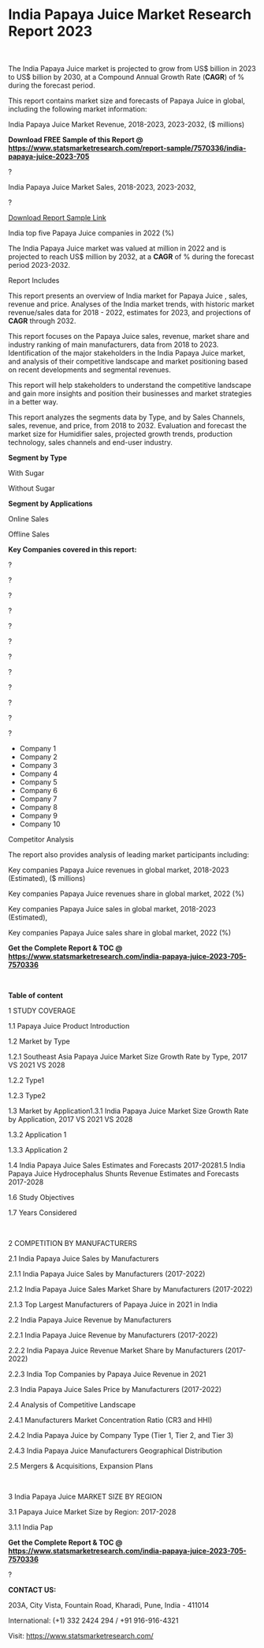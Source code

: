 <h1>India Papaya Juice Market Research Report 2023</h1><br/><p>The India Papaya Juice market is projected to grow from US$ billion in 2023 to US$ billion by 2030, at a Compound Annual Growth Rate (<strong>CAGR</strong>) of % during the forecast period.</p>
 
 
 
 <p>This report contains market size and forecasts of Papaya Juice in global, including the following market information:</p>
 
 
 
 <p>India Papaya Juice Market Revenue, 2018-2023, 2023-2032, ($ millions)</p>
 
 
 
 <div><b>Download FREE Sample of this Report @ <a href="https://www.statsmarketresearch.com/download-free-sample/7570336/india-papaya-juice-2023-705">https://www.statsmarketresearch.com/report-sample/7570336/india-papaya-juice-2023-705</a></b></div>
 
 
 
 <p>? </p>
 
 
 
 <p>India Papaya Juice Market Sales, 2018-2023, 2023-2032,</p>
 
 
 
 <p>? </p>
 
 
 
 <p><a href="https://www.statsmarketresearch.com/download-free-sample/7570336/india-papaya-juice-2023-705">Download Report Sample Link</a></p>
 
 
 
 <p>India top five Papaya Juice companies in 2022 (%)</p>
 
 
 
 <p>The India Papaya Juice market was valued at million in 2022 and is projected to reach US$ million by 2032, at a <strong>CAGR</strong> of % during the forecast period 2023-2032.</p>
 
 
 
 <p>Report Includes</p>
 
 
 
 <p>This report presents an overview of India market for Papaya Juice , sales, revenue and price. Analyses of the India market trends, with historic market revenue/sales data for 2018 - 2022, estimates for 2023, and projections of <strong>CAGR</strong> through 2032.</p>
 
 
 
 <p>This report focuses on the Papaya Juice sales, revenue, market share and industry ranking of main manufacturers, data from 2018 to 2023. Identification of the major stakeholders in the India Papaya Juice market, and analysis of their competitive landscape and market positioning based on recent developments and segmental revenues.</p>
 
 
 
 <p>This report will help stakeholders to understand the competitive landscape and gain more insights and position their businesses and market strategies in a better way.</p>
 
 
 
 <p>This report analyzes the segments data by Type, and by Sales Channels, sales, revenue, and price, from 2018 to 2032. Evaluation and forecast the market size for Humidifier sales, projected growth trends, production technology, sales channels and end-user industry.</p>
 
 
 
 <p><strong>Segment by Type</strong></p>
 
 
 
 <p>With Sugar</p>
 
 
 
 <p>Without Sugar</p>
 
 
 
 <p><strong>Segment <strong><strong>by Applications</strong></strong></strong></p>
 
 
 
 <p>Online Sales</p>
 
 
 
 <p>Offline Sales</p>
 
 
 
 <p><strong>Key Companies covered in this report:</strong></p>
 
 
 
 <p>? </p>
 
 
 
 <p>? </p>
 
 
 
 <p>? </p>
 
 
 
 <p>? </p>
 
 
 
 <p>? </p>
 
 
 
 <p>? </p>
 
 
 
 <p>? </p>
 
 
 
 <p>? </p>
 
 
 
 <p>? </p>
 
 
 
 <p>? </p>
 
 
 
 <p>? </p>
 
 
 
 <p>? </p>
 
 
 
 <ul>
 
 <li>Company 1</li>
 
 <li>Company 2</li>
 
 <li>Company 3</li>
 
 <li>Company 4</li>
 
 <li>Company 5</li>
 
 <li>Company 6</li>
 
 <li>Company 7</li>
 
 <li>Company 8</li>
 
 <li>Company 9</li>
 
 <li>Company 10</li>
 
 </ul>
 
 
 
 <p>Competitor Analysis</p>
 
 
 
 <p>The report also provides analysis of leading market participants including:</p>
 
 
 
 <p>Key companies Papaya Juice revenues in global market, 2018-2023 (Estimated), ($ millions)</p>
 
 
 
 <p>Key companies Papaya Juice revenues share in global market, 2022 (%)</p>
 
 
 
 <p>Key companies Papaya Juice sales in global market, 2018-2023 (Estimated),</p>
 
 
 
 <p>Key companies Papaya Juice sales share in global market, 2022 (%)</p>
 
 
 
 <div><b>Get the Complete Report & TOC @ <a href="https://www.statsmarketresearch.com/india-papaya-juice-2023-705-7570336">https://www.statsmarketresearch.com/india-papaya-juice-2023-705-7570336</a></b></div>
 
 
 
 <p><br />
 
 <b>Table of content</b></p>
 
 
 
 <p>1 STUDY COVERAGE<br />
 
 1.1 Papaya Juice Product Introduction<br />
 
 1.2 Market by Type<br />
 
 1.2.1 Southeast Asia Papaya Juice Market Size Growth Rate by Type, 2017 VS 2021 VS 2028<br />
 
 1.2.2 Type1<br />
 
 1.2.3 Type2<br />
 
 1.3 Market by Application1.3.1 India Papaya Juice Market Size Growth Rate by Application, 2017 VS 2021 VS 2028<br />
 
 1.3.2 Application 1<br />
 
 1.3.3 Application 2<br />
 
 1.4 India Papaya Juice Sales Estimates and Forecasts 2017-20281.5 India Papaya Juice Hydrocephalus Shunts Revenue Estimates and Forecasts 2017-2028<br />
 
 1.6 Study Objectives<br />
 
 1.7 Years Considered<br />
 
 <br />
 
 2 COMPETITION BY MANUFACTURERS<br />
 
 2.1 India Papaya Juice Sales by Manufacturers<br />
 
 2.1.1 India Papaya Juice Sales by Manufacturers (2017-2022)<br />
 
 2.1.2 India Papaya Juice Sales Market Share by Manufacturers (2017-2022)<br />
 
 2.1.3 Top Largest Manufacturers of Papaya Juice in 2021 in India<br />
 
 2.2 India Papaya Juice Revenue by Manufacturers<br />
 
 2.2.1 India Papaya Juice Revenue by Manufacturers (2017-2022)<br />
 
 2.2.2 India Papaya Juice Revenue Market Share by Manufacturers (2017-2022)<br />
 
 2.2.3 India Top Companies by Papaya Juice Revenue in 2021<br />
 
 2.3 India Papaya Juice Sales Price by Manufacturers (2017-2022)<br />
 
 2.4 Analysis of Competitive Landscape<br />
 
 2.4.1 Manufacturers Market Concentration Ratio (CR3 and HHI)<br />
 
 2.4.2 India Papaya Juice by Company Type (Tier 1, Tier 2, and Tier 3)<br />
 
 2.4.3 India Papaya Juice Manufacturers Geographical Distribution<br />
 
 2.5 Mergers & Acquisitions, Expansion Plans<br />
 
 <br />
 
 3 India Papaya Juice MARKET SIZE BY REGION<br />
 
 3.1 Papaya Juice Market Size by Region: 2017-2028<br />
 
 3.1.1 India Pap</p>
 
 
 
 <div><b>Get the Complete Report & TOC @ <a href="https://www.statsmarketresearch.com/india-papaya-juice-2023-705-7570336">https://www.statsmarketresearch.com/india-papaya-juice-2023-705-7570336</a></b></div>
 
 
 
 <p>? </p>
 
 
 
 <p><b>CONTACT US:</b><br />
 
 203A, City Vista, Fountain Road, Kharadi, Pune, India - 411014<br />
 
 International: (+1) 332 2424 294 / +91 916-916-4321<br />
 
 Visit: <a href="https://www.statsmarketresearch.com/">https://www.statsmarketresearch.com/</a></p>